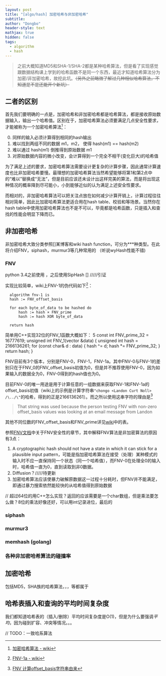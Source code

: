 ```yaml
---
layout: post
title: "[algo/hash] 加密哈希与非加密哈希"
subtitle: 
author: "Dongbo"
header-style: text
mathjax: true
hidden: false
tags:
  - algorithm
  - hash
---
```


> 之前大概知道MD5和SHA-1/SHA-2都是某种哈希算法，但是看了实现感觉跟数据结构课上学到的哈希函数不是同一个东西，最近才知道哈希算法分为加密/非加密哈希，故挖此坑。~~（另外之前略微了解过几种相似哈希算法，不知道是不是还能开个新坑）~~

## 二者的区别

首先我们要明确的一点是，加密哈希和非加密哈希都是哈希算法，都是接收原始数据输入，输出一个哈希值。区别在于，加密哈希算法必须要满足几点安全性要求，才能被称为一个加密哈希算法[^1]：

0. 同样的输入必须计算得到相同的hash输出
1. 难以找到两组不同的数据 m1，m2， 使得 hash(m1) == hash(m2)
2. 难以通过 hash(m1) 倒推得到原始数据 m1
3. 对原始数据内容的微小改变，会计算得到一个完全不相干(变化巨大)的哈希值

为了满足上述的要求，加密哈希算法需要设计更复杂的计算步骤，因此通常计算速度也比非加密哈希要慢。最理想的加密哈希算法当然希望能够将第1和第2点中的“难以”替换成“无法”，但是目前应该还未设计出这样完美的算法，而是将出现这种情况的概率降到尽可能小，小到能够近似的认为满足上述安全性要求。

而相对的，非加密哈希算法可以把关注点放在如何减少计算开销上，计算过程往往相对简单，因此比加密哈希算法更适合用在hash table、校验和等场景。当然你在hash table中使用加密哈希算法也不是不可以，毕竟都是哈希函数，只是插入和查找的性能会明显下降而已。


## 非加密哈希

非加密哈希大致分类参照[]某博客和wiki hash function，可分为***种类型。在此将介绍FNV，siphash，murmur3等几种常用的 （听说wyHash性能不错)


### FNV 
  
  python 3.4之前使用  ，之后使用SipHash [] /////引证

  实现比较简单，wiki上FNV-1的伪代码如下[^2]：

      algorithm fnv-1 is
      hash := FNV_offset_basis

      for each byte_of_data to be hashed do
          hash := hash × FNV_prime
          hash := hash XOR byte_of_data

      return hash 

  简单用C++实现32位的FNV_1函数大概如下：
5
      const int FNV_prime_32 = 16777619;
      unsigned int FNV_1(vector<char> &data) {
        unsigned int hash = 2166136261; 
        for (const char& d : data) {
          hash ^= d;
          hash *= FNV_prime_32;
        }
        return hash;
      }


FNV目前有3个版本，分别是FNV-0，FNV-1，FNV-1a。其中FNV-0与FNV-1的差别只在于FNV_0的FNV_offset_basis初值为0，但是并不推荐使用FNV-0，因为如果输入的数据全为0，FNV-0得到的hash值也为0。

目前FNV-0的唯一用途是用于计算任意的一组数据来获取FNV-1和FNV-1a的offset_basis初值（wiki上的示例是计算字符串`"chongo <Landon Curt Noll> /\../\"`的哈希，得到的正是2166136261）。而之所以使用这串字符的理由是[^3]

> That string was used because the person testing FNV with non-zero  
   offset_basis values was looking at an email message from Landon

其他不同位数的FNV_offset_basis和FNV_prime详见[wiki][1]中的表。

参照[FNV文档][2]中关于FNV安全性的章节，其中解释FNV算法是非加密算法的原因有3点：

1. A cryptographic hash should not have a state in which it can stick for a plausible input pattern，可能是指加密哈希算法在接受（处理）某种模式的输入时不应一直保持同一个状态（同一个哈希值），而FNV-0在处理全0的输入时，哈希值一直为0，直到读取到非0数据。
2. Diffusion？/////待更新
3. 加密哈希算法应该使暴力破解原数据这一过程十分耗时，但FNV并不能满足，即通过暴力搜索依然能较快的从哈希值得到原始数据


//  超过64位的用C++怎么实现？返回的应该需要是一个char数组，但是乘法要怎么做？8位的乘法好像还好，可以用int记录进位，最后的

### siphash


### murmur3


### memhash (golang)


### 各种非加密哈希算法的碰撞率

## 加密哈希

包括MD5，SHA族的哈希算法，，，等都属于


## 哈希表插入和查询的平均时间复杂度

我们都知道哈希表的（插入/删除）平均时间复杂度是O(1)，但是为什么要强调*平均*，因为碰到扩容、冲突等情况。。。


// TODO：一致哈系算法


[1]: https://en.wikipedia.org/wiki/Fowler%E2%80%93Noll%E2%80%93Vo_hash_function#FNV_hash_parameters
[2]: https://datatracker.ietf.org/doc/html/draft-eastlake-fnv-17.html#page-108

[^1]: [加密哈希算法 - wiki](https://en.wikipedia.org/wiki/Cryptographic_hash_function)
[^2]: [FNV-1a - wiki](https://en.wikipedia.org/wiki/Fowler%E2%80%93Noll%E2%80%93Vo_hash_function#FNV-1_hash)
[^3]: [FNV 计算offset_basis字符串由来](https://datatracker.ietf.org/doc/html/draft-eastlake-fnv-17.html#section-2.2)

